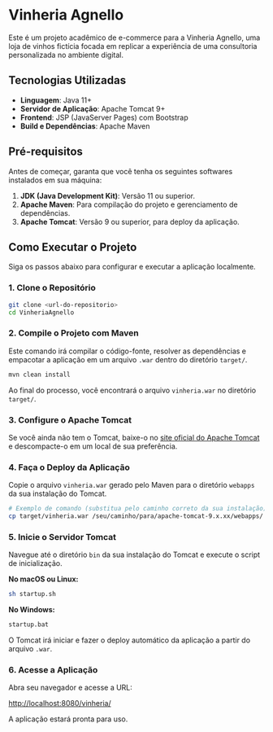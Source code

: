 # Vinheria Agnello

Este é um projeto acadêmico de e-commerce para a Vinheria Agnello, uma loja de vinhos fictícia focada em replicar a experiência de uma consultoria personalizada no ambiente digital.

## Tecnologias Utilizadas

*   **Linguagem**: Java 11+
*   **Servidor de Aplicação**: Apache Tomcat 9+
*   **Frontend**: JSP (JavaServer Pages) com Bootstrap
*   **Build e Dependências**: Apache Maven

## Pré-requisitos

Antes de começar, garanta que você tenha os seguintes softwares instalados em sua máquina:

1.  **JDK (Java Development Kit)**: Versão 11 ou superior.
2.  **Apache Maven**: Para compilação do projeto e gerenciamento de dependências.
3.  **Apache Tomcat**: Versão 9 ou superior, para deploy da aplicação.

## Como Executar o Projeto

Siga os passos abaixo para configurar e executar a aplicação localmente.

### 1. Clone o Repositório

```bash
git clone <url-do-repositorio>
cd VinheriaAgnello
```

### 2. Compile o Projeto com Maven

Este comando irá compilar o código-fonte, resolver as dependências e empacotar a aplicação em um arquivo `.war` dentro do diretório `target/`.

```bash
mvn clean install
```
Ao final do processo, você encontrará o arquivo `vinheria.war` no diretório `target/`.

### 3. Configure o Apache Tomcat

Se você ainda não tem o Tomcat, baixe-o no [site oficial do Apache Tomcat](https://tomcat.apache.org/download-90.cgi) e descompacte-o em um local de sua preferência.

### 4. Faça o Deploy da Aplicação

Copie o arquivo `vinheria.war` gerado pelo Maven para o diretório `webapps` da sua instalação do Tomcat.

```bash
# Exemplo de comando (substitua pelo caminho correto da sua instalação)
cp target/vinheria.war /seu/caminho/para/apache-tomcat-9.x.xx/webapps/
```

### 5. Inicie o Servidor Tomcat

Navegue até o diretório `bin` da sua instalação do Tomcat e execute o script de inicialização.

**No macOS ou Linux:**
```bash
sh startup.sh
```

**No Windows:**
```bash
startup.bat
```

O Tomcat irá iniciar e fazer o deploy automático da aplicação a partir do arquivo `.war`.

### 6. Acesse a Aplicação

Abra seu navegador e acesse a URL:

[http://localhost:8080/vinheria/](http://localhost:8080/vinheria/)

A aplicação estará pronta para uso.
